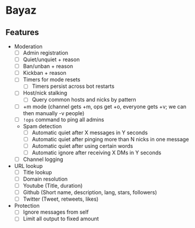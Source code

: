 # Bayaz

## Features
- Moderation
  - [ ] Admin registration
  - [ ] Quiet/unquiet + reason
  - [ ] Ban/unban + reason
  - [ ] Kickban + reason
  - [ ] Timers for mode resets
    - [ ] Timers persist across bot restarts
  - [ ] Host/nick stalking
    - [ ] Query common hosts and nicks by pattern
  - [ ] +m mode (channel gets +m, ops get +o, everyone gets +v; we can then manually -v people)
  - [ ] `!ops` command to ping all admins
  - Spam detection
    - [ ] Automatic quiet after X messages in Y seconds
    - [ ] Automatic quiet after pinging more than N nicks in one message
    - [ ] Automatic quiet after using certain words
    - [ ] Automatic ignore after receiving X DMs in Y seconds
  - [ ] Channel logging
- URL lookup
  - [ ] Title lookup
  - [ ] Domain resolution
  - [ ] Youtube (Title, duration)
  - [ ] Github (Short name, description, lang, stars, followers)
  - [ ] Twitter (Tweet, retweets, likes)
- Protection
  - [ ] Ignore messages from self
  - [ ] Limit all output to fixed amount
